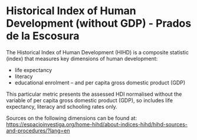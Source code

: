 # Historical Index of Human Development (without GDP) - Prados de la Escosura

The Historical Index of Human Development (HIHD) is a composite statistic (index) that measures key dimensions of human development:
- life expectancy
- literacy
- educational enrolment
– and per capita gross domestic product (GDP)

This particular metric presents the assessed HDI normalised without the variable of per capita gross domestic product (GDP), so includes life expectancy, literacy and schooling rates only.

Sources on the following dimensions can be found at: https://espacioinvestiga.org/home-hihd/about-indices-hihd/hihd-sources-and-procedures/?lang=en